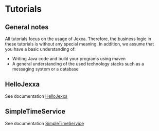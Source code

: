 # Tutorials 

## General notes

All tutorials focus on the usage of Jexxa. Therefore, the business logic in these tutorials is without any special meaning. In addition, we assume that you have a basic understanding of: 
*   Writing Java code and build your programs using maven 
*   A general understanding of the used technology stacks such as a messaging system or a database

## HelloJexxa
See documentation [HelloJexxa](HelloJexxa/README.md)

## SimpleTimeService
See documentation [SimpleTimeService](SimpleTimeService/README.md)

